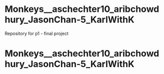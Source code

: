 # Monkeys__aschechter10_aribchowdhury_JasonChan-5_KarlWithK
Repository for p1 - final project 
# Monkeys__aschechter10_aribchowdhury_JasonChan-5_KarlWithK
